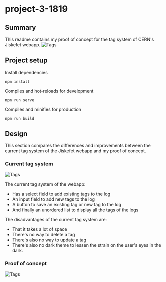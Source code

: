 # project-3-1819

## Summary
This readme contains my proof of concept for the tag system of CERN's Jiskefet webapp.
![Tags](../master/docs/new-tags.jpg)

## Project setup
Install dependencies
```
npm install
```

Compiles and hot-reloads for development
```
npm run serve
```

Compiles and minifies for production
```
npm run build
```

## Design
This section compares the differences and improvements between the current tag system of the Jiskefet webapp and my proof of concept.

### Current tag system
![Tags](../master/docs/current-tags.jpg)

The current tag system of the webapp:
- Has a select field to add existing tags to the log
- An input field to add new tags to the log
- A button to save an existing tag or new tag to the log
- And finally an unordered list to display all the tags of the logs

The disadvantages of the current tag system are:
- That it takes a lot of space
- There's no way to delete a tag
- There's also no way to update a tag
- There's also no dark theme to lessen the strain on the user's eyes in the dark.

### Proof of concept
![Tags](../master/docs/new-tags.jpg)


